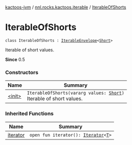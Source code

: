 [kactoos-jvm](../../index.md) / [nnl.rocks.kactoos.iterable](../index.md) / [IterableOfShorts](./index.md)

# IterableOfShorts

`class IterableOfShorts : `[`IterableEnvelope`](../-iterable-envelope/index.md)`<`[`Short`](https://kotlinlang.org/api/latest/jvm/stdlib/kotlin/-short/index.html)`>`

Iterable of short values.

**Since**
0.5

### Constructors

| Name | Summary |
|---|---|
| [&lt;init&gt;](-init-.md) | `IterableOfShorts(vararg values: `[`Short`](https://kotlinlang.org/api/latest/jvm/stdlib/kotlin/-short/index.html)`)`<br>Iterable of short values. |

### Inherited Functions

| Name | Summary |
|---|---|
| [iterator](../-iterable-envelope/iterator.md) | `open fun iterator(): `[`Iterator`](https://kotlinlang.org/api/latest/jvm/stdlib/kotlin.collections/-iterator/index.html)`<`[`T`](../-iterable-envelope/index.md#T)`>` |
